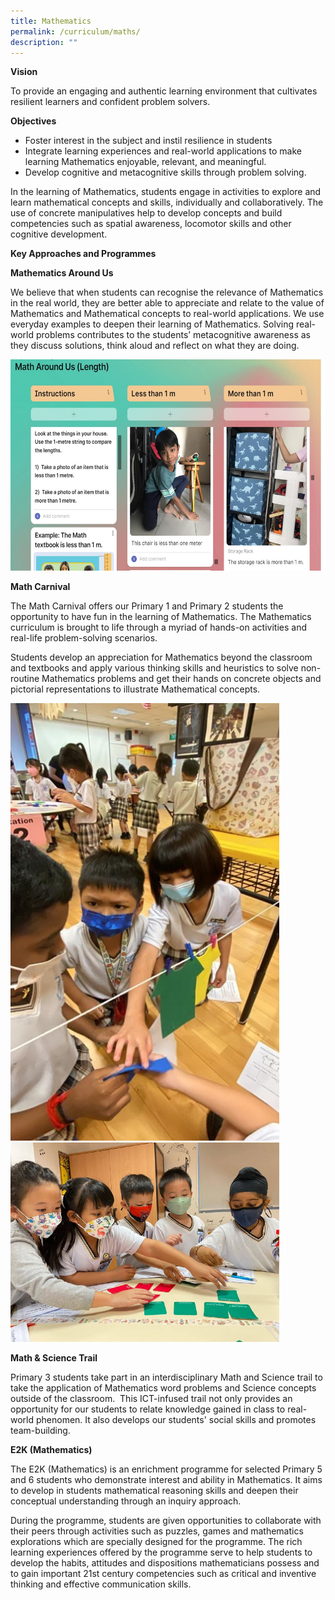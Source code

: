 ```yaml
---
title: Mathematics
permalink: /curriculum/maths/
description: ""
---
```

**Vision**

To provide an engaging and authentic learning environment that cultivates resilient learners and confident problem solvers.

**Objectives**

* Foster interest in the subject and instil resilience in students
* Integrate learning experiences and real-world applications to make learning Mathematics enjoyable, relevant, and meaningful.
* Develop cognitive and metacognitive skills through problem solving. 

In the learning of Mathematics, students engage in activities to explore and learn mathematical concepts and skills, individually and collaboratively. The use of concrete manipulatives help to develop concepts and build competencies such as spatial awareness, locomotor skills and other cognitive development. 

**Key Approaches and Programmes**

**Mathematics Around Us**

We believe that when students can recognise the relevance of Mathematics in the real world, they are better able to appreciate and relate to the value of Mathematics and Mathematical concepts to real-world applications. We use everyday examples to deepen their learning of Mathematics. Solving real-world problems contributes to the students’ metacognitive awareness as they discuss solutions, think aloud and reflect on what they are doing. 

<img src="/images/Experience/Curriculum/maths_01.jpg" style="width:600px;height:338px">

**Math Carnival**

The Math Carnival offers our Primary 1 and Primary 2 students the opportunity to have fun in the learning of Mathematics. The Mathematics curriculum is brought to life through a myriad of hands-on activities and real-life problem-solving scenarios.

Students develop an appreciation for Mathematics beyond the classroom and textbooks and apply various thinking skills and heuristics to solve non-routine Mathematics problems and get their hands on concrete objects and pictorial representations to illustrate Mathematical concepts.

<img src="/images/Experience/Curriculum/maths_02_v1.jpg" style="width:430px;height:700px">
<br>
<img src="/images/Experience/Curriculum/ma1_p1p2.png" style="width:430px;height:319px">


**Math &amp; Science Trail**

Primary 3 students take part in an interdisciplinary Math and Science trail to take the application of Mathematics word problems and Science concepts outside of the classroom.&nbsp; This ICT-infused trail not only provides an opportunity for our students to relate knowledge gained in class to real-world phenomen. It also develops our students' social skills and promotes team-building.

**E2K (Mathematics)**

The E2K (Mathematics) is an enrichment programme for selected Primary 5 and 6 students who demonstrate interest and ability in Mathematics. It aims to develop in students mathematical reasoning skills and deepen their conceptual understanding through an inquiry approach.

During the programme, students are given opportunities to collaborate with their peers through activities such as puzzles, games and mathematics explorations which are specially designed for the programme. The rich learning experiences offered by the programme serve to help students to develop the habits, attitudes and dispositions mathematicians possess and to gain important 21st century competencies such as critical and inventive thinking and effective communication skills.